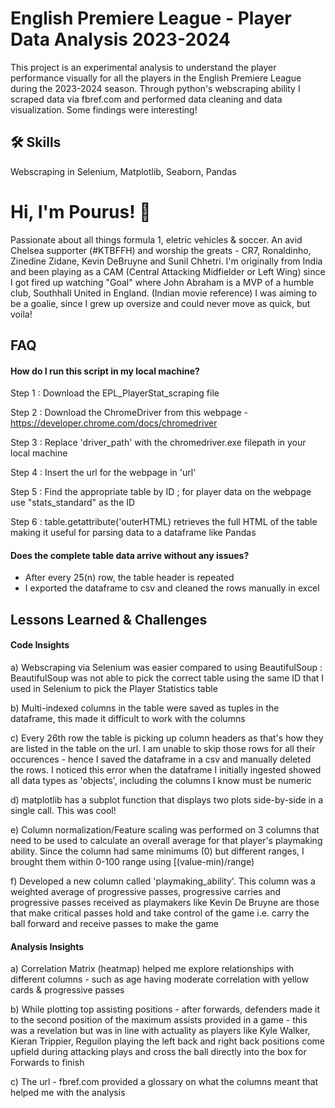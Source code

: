 
# English Premiere League - Player Data Analysis 2023-2024

This project is an experimental analysis to understand the player performance visually for all the players in the English Premiere League during the 2023-2024 season. Through python's webscraping ability I scraped data via fbref.com and performed data cleaning and data visualization. Some findings were interesting!


## 🛠 Skills
Webscraping in Selenium, Matplotlib, Seaborn, Pandas


# Hi, I'm Pourus! 👋 
Passionate about all things formula 1, eletric vehicles & soccer. An avid Chelsea supporter (#KTBFFH) and worship the greats - CR7, Ronaldinho, Zinedine Zidane, Kevin DeBruyne and Sunil Chhetri. I'm originally from India and been playing as a CAM (Central Attacking Midfielder or Left Wing) since I got fired up watching "Goal" where John Abraham is a MVP of a humble club, Southhall United in England. (Indian movie reference) I was aiming to be a goalie, since I grew up oversize and could never move as quick, but voila!


## FAQ

#### How do I run this script in my local machine?

Step 1 : Download the EPL_PlayerStat_scraping file

Step 2 : Download the ChromeDriver from this webpage - https://developer.chrome.com/docs/chromedriver

Step 3 : Replace 'driver_path' with the chromedriver.exe filepath in your local machine

Step 4 : Insert the url for the webpage in 'url'

Step 5 : Find the appropriate table by ID ; for player data on the webpage use "stats_standard" as the ID

Step 6 : table.getattribute('outerHTML) retrieves the full HTML of the table making it useful for parsing data to a dataframe like Pandas

#### Does the complete table data arrive without any issues?

- After every 25(n) row, the table header is repeated
- I exported the dataframe to csv and cleaned the rows manually in excel


## Lessons Learned & Challenges
#### Code Insights
a) Webscraping via Selenium was easier compared to using BeautifulSoup : BeautifulSoup was not able to pick the correct table using the same ID that I used in Selenium to pick the Player Statistics table

b) Multi-indexed columns in the table were saved as tuples in the dataframe, this made it difficult to work with the columns

c) Every 26th row the table is picking up column headers as that's how they are listed in the table on the url. I am unable to skip those rows for all their occurences - hence I saved the dataframe in a csv and manually deleted the rows. I noticed this error when the dataframe I initially ingested showed all data types as 'objects', including the columns I know must be numeric

d) matplotlib has a subplot function that displays two plots side-by-side in a single call. This was cool!

e) Column normalization/Feature scaling was performed on 3 columns that need to be used to calculate an overall average for that player's playmaking ability. Since the column had same minimums (0) but different ranges, I brought them within 0-100 range using [(value-min)/range)

f) Developed a new column called 'playmaking_ability'. This column was a weighted average of progressive passes, progressive carries and progressive passes received as playmakers like Kevin De Bruyne are those that make critical passes hold and take control of the game i.e. carry the ball forward and receive passes to make the game

#### Analysis Insights
a) Correlation Matrix (heatmap) helped me explore relationships with different columns - such as age having moderate correlation with yellow cards & progressive passes

b) While plotting top assisting positions - after forwards, defenders made it to the second position of the maximum assists provided in a game - this was a revelation but was in line with actuality as players like Kyle Walker, Kieran Trippier, Reguilon playing the left back and right back positions come upfield during attacking plays and cross the ball directly into the box for Forwards to finish

c) The url - fbref.com provided a glossary on what the columns meant that helped me with the analysis

